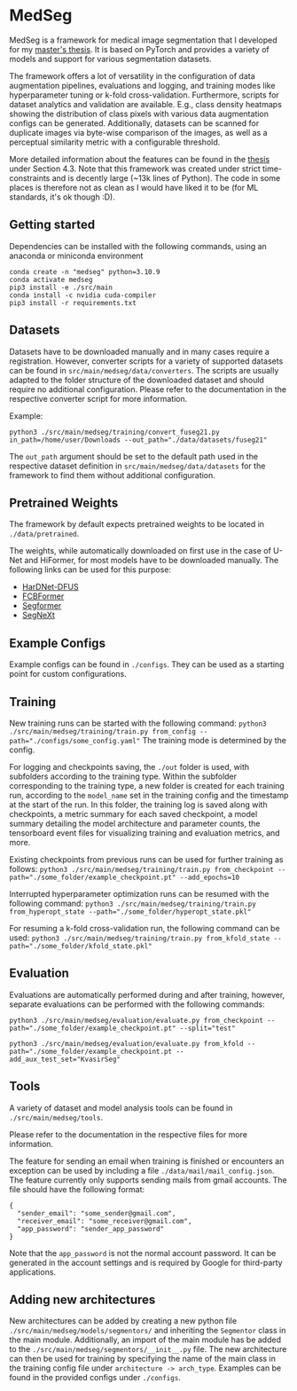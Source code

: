 # MedSeg
MedSeg is a framework for medical image segmentation that I developed for my [master's thesis](https://drive.google.com/file/d/1fFE3lcJ5UbJ4h-i5zD7G85opg6-SgT9S/view?usp=sharing). It is based on PyTorch and provides a variety of models and support for various segmentation datasets.

The framework offers a lot of versatility in the configuration of data augmentation pipelines, evaluations and logging, and training modes like hyperparameter tuning or k-fold cross-validation. Furthermore, scripts for dataset analytics and validation are available. E.g., class density heatmaps showing the distribution of class pixels with various data augmentation configs can be generated. Additionally, datasets can be scanned for duplicate images via byte-wise comparison of the images, as well as a perceptual similarity metric with a configurable threshold. 

More detailed information about the features can be found in the [thesis](https://drive.google.com/file/d/1fFE3lcJ5UbJ4h-i5zD7G85opg6-SgT9S/view?usp=sharing) under Section 4.3. Note that this framework was created under strict time-constraints and is decently large (~13k lines of Python). The code in some places is therefore not as clean as I would have liked it to be (for ML standards, it's ok though :D).

## Getting started
Dependencies can be installed with the following commands, using an anaconda or miniconda environment
    
```
conda create -n "medseg" python=3.10.9
conda activate medseg
pip3 install -e ./src/main
conda install -c nvidia cuda-compiler
pip3 install -r requirements.txt
```

## Datasets
Datasets have to be downloaded manually and in many cases require a registration.
However, converter scripts for a variety of supported datasets can be found in `src/main/medseg/data/converters`.
The scripts are usually adapted to the folder structure of the downloaded dataset and should require no additional 
configuration. Please refer to the documentation in the respective converter script for more information.

Example:

```python3 ./src/main/medseg/training/convert_fuseg21.py in_path=/home/user/Downloads --out_path="./data/datasets/fuseg21"```

The `out_path` argument should be set to the default path used in the respective dataset definition in `src/main/medseg/data/datasets` for the framework to find them without additional configuration.

## Pretrained Weights
The framework by default expects pretrained weights to be located in `./data/pretrained`. 

The weights, while automatically downloaded on first use in the case of U-Net and HiFormer, for most models have to be downloaded manually. The following links can be used for this purpose:
- [HarDNet-DFUS](https://drive.google.com/drive/folders/1UbuMKLUlCsZAusUVLJqwcBaXiwe0ZUe8?usp=sharing)
- [FCBFormer](https://github.com/whai362/PVT/releases/download/v2/pvt_v2_b3.pth)
- [Segformer](https://connecthkuhk-my.sharepoint.com/:f:/g/personal/xieenze_connect_hku_hk/Ept_oetyUGFCsZTKiL_90kUBy5jmPV65O5rJInsnRCDWJQ?e=CvGohw)
- [SegNeXt](https://cloud.tsinghua.edu.cn/d/c15b25a6745946618462/)
## Example Configs
Example configs can be found in `./configs`. They can be used as a starting point for custom configurations.

## Training
New training runs can be started with the following command:
`python3 ./src/main/medseg/training/train.py from_config --path="./configs/some_config.yaml"`
The training mode is determined by the config.

For logging and checkpoints saving, the `./out` folder is used, with subfolders according to the training type.
Within the subfolder corresponding to the training type, a new folder is created for each training run, according to the
`model_name` set in the training config and the timestamp at the start of the run. In this folder, the training log 
is saved along with checkpoints, a metric summary for each saved checkpoint, a model summary detailing the 
model architecture and parameter counts, the tensorboard event files for visualizing training and evaluation metrics, 
and more.

Existing checkpoints from previous runs can be used for further training as follows:
`python3 ./src/main/medseg/training/train.py from_checkpoint --path="./some_folder/example_checkpoint.pt" --add_epochs=10`

Interrupted hyperparameter optimization runs can be resumed with the following command:
`python3 ./src/main/medseg/training/train.py from_hyperopt_state --path="./some_folder/hyperopt_state.pkl"`

For resuming a k-fold cross-validation run, the following command can be used:
`python3 ./src/main/medseg/training/train.py from_kfold_state --path="./some_folder/kfold_state.pkl"`

## Evaluation
Evaluations are automatically performed during and after training, however, separate evaluations can be performed with the following commands:

`python3 ./src/main/medseg/evaluation/evaluate.py from_checkpoint --path="./some_folder/example_checkpoint.pt" --split="test"`

`python3 ./src/main/medseg/evaluation/evaluate.py from_kfold --path="./some_folder/example_checkpoint.pt --add_aux_test_set="KvasirSeg"`

## Tools
A variety of dataset and model analysis tools can be found in `./src/main/medseg/tools`. 

Please refer to the documentation in the respective files for more information.

The feature for sending an email when training is finished or encounters an exception can be used by including a file `./data/mail/mail_config.json`. 
The feature currently only supports sending mails from gmail accounts. The file should have the following format:
```
{
  "sender_email": "some_sender@gmail.com",
  "receiver_email": "some_receiver@gmail.com",
  "app_password": "sender_app_password"
}
```
Note that the `app_password` is not the normal account password. It can be generated in the account settings and
is required by Google for third-party applications.

## Adding new architectures
New architectures can be added by creating a new python file `./src/main/medseg/models/segmentors/`
and inheriting the `Segmentor` class in the main module. Additionally, an import of the main module has be added to 
the `./src/main/medseg/segmentors/__init__.py` file. The new architecture can then be used for training by specifying the name of the
main class in the training config file under `architecture -> arch_type`. Examples can be found in the provided configs under `./configs`.
